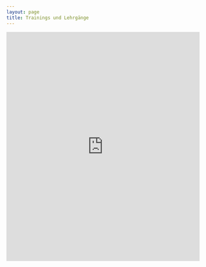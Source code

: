 ```yaml
---
layout: page
title: Trainings und Lehrgänge
---
```



<div class="container block" style="text-align: center;">
<iframe src="https://calendar.google.com/calendar/embed?height=600&amp;wkst=2&amp;bgcolor=%23ffffff&amp;ctz=Europe%2FVienna&amp;src=ZnZ2cTQ5bDlmZzNjaGljcnBnbHBoZWlyYWdAZ3JvdXAuY2FsZW5kYXIuZ29vZ2xlLmNvbQ&amp;src=dnNoZm1pZXBudm04b2xzZ2I3YXZoZnB1NHNAZ3JvdXAuY2FsZW5kYXIuZ29vZ2xlLmNvbQ&amp;color=%231e73be&amp;color=%23ffad33&amp;showTitle=0&amp;showNav=1&amp;showPrint=0&amp;showCalendars=0" style="border-width:0" width="100%" height="600" frameborder="0" scrolling="no" ></iframe>
</div>